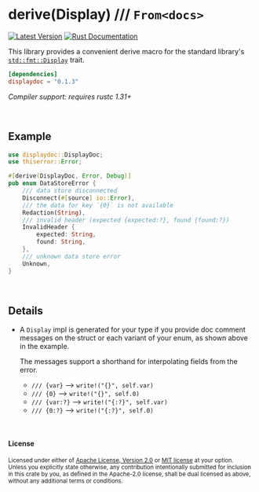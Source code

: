 derive(Display) /// `From<docs>`
===============

[![Latest Version](https://img.shields.io/crates/v/displaydoc.svg)](https://crates.io/crates/displaydoc)
[![Rust Documentation](https://img.shields.io/badge/api-rustdoc-blue.svg)](https://docs.rs/displaydoc)

This library provides a convenient derive macro for the standard library's
[`std::fmt::Display`] trait.

[`std::fmt::Display`]: https://doc.rust-lang.org/std/fmt/trait.Display.html

```toml
[dependencies]
displaydoc = "0.1.3"
```

*Compiler support: requires rustc 1.31+*

<br>

## Example

```rust
use displaydoc::DisplayDoc;
use thiserror::Error;

#[derive(DisplayDoc, Error, Debug)]
pub enum DataStoreError {
    /// data store disconnected
    Disconnect(#[source] io::Error),
    /// the data for key `{0}` is not available
    Redaction(String),
    /// invalid header (expected {expected:?}, found {found:?})
    InvalidHeader {
        expected: String,
        found: String,
    },
    /// unknown data store error
    Unknown,
}
```

<br>

## Details

- A `Display` impl is generated for your type if you provide doc comment
  messages on the struct or each variant of your enum, as shown above in the
  example.

  The messages support a shorthand for interpolating fields from the error.

    - `/// {var}` ⟶ `write!("{}", self.var)`
    - `/// {0}` ⟶ `write!("{}", self.0)`
    - `/// {var:?}` ⟶ `write!("{:?}", self.var)`
    - `/// {0:?}` ⟶ `write!("{:?}", self.0)`

<br>

#### License

<sup>
Licensed under either of <a href="LICENSE-APACHE">Apache License, Version
2.0</a> or <a href="LICENSE-MIT">MIT license</a> at your option.
</sup>

<br>

<sub>
Unless you explicitly state otherwise, any contribution intentionally submitted
for inclusion in this crate by you, as defined in the Apache-2.0 license, shall
be dual licensed as above, without any additional terms or conditions.
</sub>

